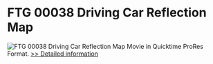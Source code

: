 # FTG 00038 Driving Car Reflection Map
![FTG 00038 Driving Car Reflection Map](https://mycommerce.akamaized.net/api/pimages/P300617879/BIG/300617879.JPG)
Movie in Quicktime ProRes Format.
[>> Detailed information](https://secure.shareit.com/shareit/product.html?productid=300617879&affiliateid=200057808)